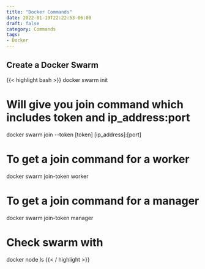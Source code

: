 ```yaml
---
title: "Docker Commands"
date: 2022-01-19T22:22:53-06:00
draft: false
category: Commands
tags:
- Docker
---
```


## Create a Docker Swarm

{{< highlight bash >}}
docker swarm init
# Will give you join command which includes token and ip_address:port
docker swarm join --token [token] [ip_address]:[port]
# To get a join command for a worker
docker swarm join-token worker
# To get a join command for a manager
docker swarm join-token manager
# Check swarm with
docker node ls
{{< / highlight >}}

